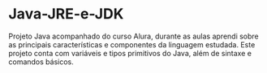 # Java-JRE-e-JDK
Projeto Java acompanhado do curso Alura, durante as aulas aprendi sobre as principais características e componentes da linguagem estudada. Este projeto conta com variáveis e tipos primitivos do Java, além de sintaxe e comandos básicos.
